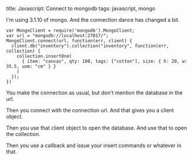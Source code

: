 title: Javascript: Connect to mongodb
tags: javascript, mongo

I'm using 3.1.10 of mongo. And the connection dance has changed a bit.

```
var MongoClient = require('mongodb').MongoClient;
var url = "mongodb://localhost:27017/";
MongoClient.connect(url, function(err, client) {
  client.db("inventory").collection("inventory", function(err, collection) {
    collection.insertOne(
      { item: "canvas", qty: 100, tags: ["cotton"], size: { h: 28, w: 35.5, uom: "cm" } }
    )
  });
})
```

You make the connection as usual, but don't mention the database in the url.

Then you connect with the connection url. And that gives you a client object.

Then you use that client object to open the database. And use that to open the collection.

Then you use a callback and issue your insert commands or whatever in that.
